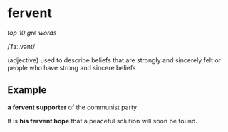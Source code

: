 # fervent

*top 10 gre words*

/ˈfɜː.vənt/

(adjective) used to describe beliefs that are strongly and sincerely felt or people who have strong and sincere beliefs

## Example

**a fervent supporter** of the communist party

It is **his fervent hope** that a peaceful solution will soon be found.
